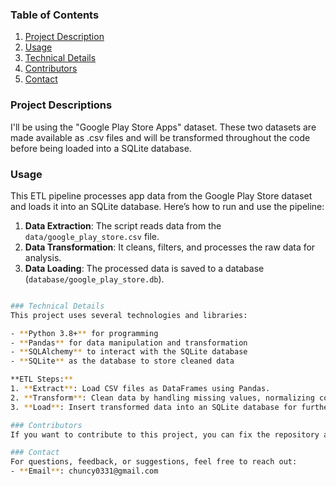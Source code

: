 ### Table of Contents
1. [Project Description](#project-description)
2. [Usage](#usage)
3. [Technical Details](#technical-details)
4. [Contributors](#contributors)
5. [Contact](#contact)

### Project Descriptions
I'll be using the "Google Play Store Apps" dataset. These two datasets are made available as .csv files and will be transformed throughout the code before being loaded into a SQLite database.

### Usage
This ETL pipeline processes app data from the Google Play Store dataset and loads it into an SQLite database. Here’s how to run and use the pipeline:

1. **Data Extraction**: The script reads data from the `data/google_play_store.csv` file.
2. **Data Transformation**: It cleans, filters, and processes the raw data for analysis.
3. **Data Loading**: The processed data is saved to a database (`database/google_play_store.db`).
```bash

### Technical Details
This project uses several technologies and libraries:

- **Python 3.8+** for programming
- **Pandas** for data manipulation and transformation
- **SQLAlchemy** to interact with the SQLite database
- **SQLite** as the database to store cleaned data

**ETL Steps:**
1. **Extract**: Load CSV files as DataFrames using Pandas.
2. **Transform**: Clean data by handling missing values, normalizing columns, and applying data types.
3. **Load**: Insert transformed data into an SQLite database for further analysis.

### Contributors
If you want to contribute to this project, you can fix the repository and submit a pull request.

### Contact
For questions, feedback, or suggestions, feel free to reach out:
- **Email**: chuncy0331@gmail.com

